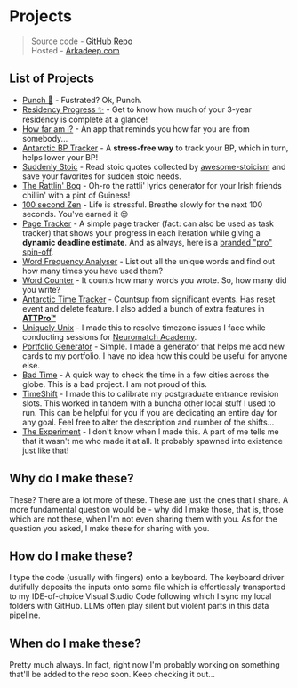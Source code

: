 # Projects

> Source code - [GitHub Repo](https://github.com/drarkadeep/projects) <br>
> Hosted - [Arkadeep.com](https://arkadeep.com/projects)

## List of Projects
- [Punch 🥊](https://arkadeep.com/projects/punch) - Fustrated? Ok, Punch.
- [Residency Progress ✨](https://arkadeep.com/projects/residency-progress) - Get to know how much of your 3-year residency is complete at a glance!
- [How far am I?](https://arkadeep.com/projects/far) - An app that reminds you how far you are from somebody...
- [Antarctic BP Tracker](https://arkadeep.com/projects/bp) - A **stress-free way** to track your BP, which in turn, helps lower your BP!
- [Suddenly Stoic](https://arkadeep.com/projects/suddenly-stoic) - Read stoic quotes collected by [awesome-stoicism](https://github.com/DavidWells/awesome-stoicism/tree/master) and save your favorites for sudden stoic needs.
- [The Rattlin' Bog](https://arkadeep.com/projects/the-rattlin-bog) - Oh-ro the rattli' lyrics generator for your Irish friends chillin' with a pint of Guiness!
- [100 second Zen](https://arkadeep.com/projects/100-second-zen) - Life is stressful. Breathe slowly for the next 100 seconds. You've earned it 😌
- [Page Tracker](https://arkadeep.com/projects/page-tracker) - A simple page tracker (fact: can also be used as task tracker) that shows your progress in each iteration while giving a **dynamic deadline estimate**. And as always, here is a [branded "pro" spin-off](https://arkadeep.com/projects/page-tracker/pro.html).
- [Word Frequency Analyser](https://arkadeep.com/projects/word-frequency-analyser) - List out all the unique words and find out how many times you have used them?
- [Word Counter](https://arkadeep.com/projects/word-counter) - It counts how many words you wrote. So, how many did you write?
- [Antarctic Time Tracker](https://arkadeep.com/projects/att) - Countsup from significant events. Has reset event and delete feature. I also added a bunch of extra features in [**ATTPro™️**](https://arkadeep.com/projects/att/pro.html)
- [Uniquely Unix](https://arkadeep.com/projects/uniquely-unix) - I made this to resolve timezone issues I face while conducting sessions for [Neuromatch Academy](https://compneuro.neuromatch.io/).
- [Portfolio Generator](https://arkadeep.com/projects/portfolio-generator) - Simple. I made a generator that helps me add new cards to my portfolio. I have no idea how this could be useful for anyone else.
- [Bad Time](https://arkadeep.com/projects/bad-time) - A quick way to check the time in a few cities across the globe. This is a bad project. I am not proud of this.
- [TimeShift](https://arkadeep.com/projects/timeshift) - I made this to calibrate my postgraduate entrance revision slots. This worked in tandem with a buncha other local stuff I used to run. This can be helpful for you if you are dedicating an entire day for any goal. Feel free to alter the description and number of the shifts...
- [The Experiment](https://arkadeep.com/projects/the-experiment) - I don't know when I made this. A part of me tells me that it wasn't me who made it at all. It probably spawned into existence just like that! 

## Why do I make these?
These? There are a lot more of these. These are just the ones that I share. A more fundamental question would be - why did I make those, that is, those which are not these, when I'm not even sharing them with you. As for the question you asked, I make these for sharing with you.

## How do I make these?
I type the code (usually with fingers) onto a keyboard. The keyboard driver dutifully deposits the inputs onto some file which is effortlessly transported to my IDE-of-choice Visual Studio Code following which I sync my local folders with GitHub. LLMs often play silent but violent parts in this data pipeline.

## When do I make these?
Pretty much always. In fact, right now I'm probably working on something that'll be added to the repo soon. Keep checking it out...
